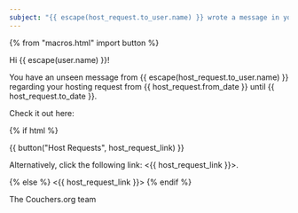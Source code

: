 ```yaml
---
subject: "{{ escape(host_request.to_user.name) }} wrote a message in your hosting request"
---
```


{% from "macros.html" import button %}

Hi {{ escape(user.name) }}!

You have an unseen message from {{ escape(host_request.to_user.name) }} regarding your hosting request from {{ host_request.from_date }} until {{ host_request.to_date }}.

Check it out here:

{% if html %}

{{ button("Host Requests", host_request_link) }}

Alternatively, click the following link: <{{ host_request_link }}>.

{% else %}
<{{ host_request_link }}>
{% endif %}

The Couchers.org team
